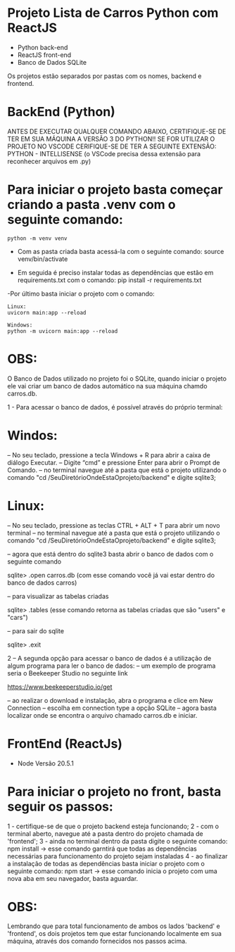 # Projeto Lista de Carros Python com ReactJS

- Python back-end
- ReactJS front-end
- Banco de Dados SQLite

Os projetos estão separados por pastas com os nomes, backend e frontend.


# BackEnd (Python)

ANTES DE EXECUTAR QUALQUER COMANDO ABAIXO, CERTIFIQUE-SE DE TER EM SUA MÁQUINA A VERSÃO 3 DO PYTHON!!
SE FOR UTILIZAR O PROJETO NO VSCODE CERIFIQUE-SE DE TER A SEGUINTE EXTENSÃO:
    PYTHON - INTELLISENSE (o VSCode precisa dessa extensão para reconhecer arquivos em .py)

# Para iniciar o projeto basta começar criando a pasta .venv com o seguinte comando:
    python -m venv venv

- Com as pasta criada basta acessá-la com o seguinte comando:
    source venv/bin/activate

- Em seguida é preciso instalar todas as dependências que estão em requirements.txt com o comando:
    pip install -r requirements.txt

-Por último basta iniciar o projeto com o comando:

    Linux:
    uvicorn main:app --reload

    Windows:
    python -m uvicorn main:app --reload


# OBS: 

O Banco de Dados utilizado no projeto foi o SQLite, quando iniciar o projeto ele vai criar um banco de dados automático na sua máquina chamdo carros.db.

1 - Para acessar o banco de dados, é possível através do próprio terminal:

# Windos:
– No seu teclado, pressione a tecla Windows + R para abrir a caixa de diálogo Executar.
– Digite “cmd” e pressione Enter para abrir o Prompt de Comando.
– no terminal navegue até a pasta que está o projeto utilizando o comando "cd /SeuDiretórioOndeEstaOprojeto/backend" e digite sqlite3;

# Linux:
– No seu teclado, pressione as teclas CTRL + ALT + T para abrir um novo terminal
– no terminal navegue até a pasta que está o projeto utilizando o comando "cd /SeuDiretórioOndeEstaOprojeto/backend" e digite sqlite3;

– agora que está dentro do sqlite3 basta abrir o banco de dados com o seguinte comando

  sqlite> .open carros.db
  (com esse comando você já vai estar dentro do banco de dados carros)

– para visualizar as tabelas criadas

  sqlite> .tables
  (esse comando retorna as tabelas criadas que são "users" e "cars")

– para sair do sqlite

  sqlite> .exit

2 – A segunda opção para acessar o banco de dados é a utilização de algum programa para ler o banco de dados:
– um exemplo de programa seria o Beekeeper Studio no seguinte link

  https://www.beekeeperstudio.io/get

– ao realizar o download e instalação, abra o programa e clice em New Connection
– escolha em connection type a opção SQLite
– agora basta localizar onde se encontra o arquivo chamado carros.db e iniciar.



# FrontEnd (ReactJs)

- Node Versão 20.5.1

# Para iniciar o projeto no front, basta seguir os passos:

1 - certifique-se de que o projeto backend esteja funcionando;
2 - com o terminal aberto, navegue até a pasta dentro do projeto chamada de 'frontend';
3 - ainda no terminal dentro da pasta digite o seguinte comando:
    npm install   -> esse comando garntirá que todas as dependências necessárias para funcionamento
                     do projeto sejam instaladas
4 - ao finalizar a instalação de todas as dependências basta iniciar o projeto com o seguinte comando:
    npm start   -> esse comando inicia o projeto com uma nova aba em seu navegador, basta aguardar.

# OBS:

Lembrando que para total funcionamento de ambos os lados 'backend' e 'frontend', os dois projetos tem que estar funcionando localmente em sua máquina, através dos comando fornecidos nos passos acima.


